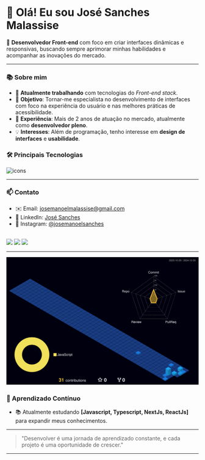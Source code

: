# 👋 Olá! Eu sou José Sanches Malassise

🎨 **Desenvolvedor Front-end** com foco em criar interfaces dinâmicas e responsivas, buscando sempre aprimorar minhas habilidades e acompanhar as inovações do mercado.

---

### 📚 Sobre mim
- 🌱 **Atualmente trabalhando** com tecnologias do _Front-end stack_.
- 🎯 **Objetivo**: Tornar-me especialista no desenvolvimento de interfaces com foco na experiência do usuário e nas melhores práticas de acessibilidade.
- 💼 **Experiência**: Mais de 2 anos de atuação no mercado, atualmente como **desenvolvedor pleno**.
- 💡 **Interesses**: Além de programação, tenho interesse em **design de interfaces** e **usabilidade**.

### 🛠️ Principais Tecnologias

  <img src="https://skillicons.dev/icons?i=js,ts,bootstrap,react,redux,vite,nextjs,vercel,git,styledcomponents,tailwind,jenkins,py&perline=15&theme=dark" alt="icons" />

---

### 📫 Contato
- ✉️ Email: [josemanoelmalassise@gmail.com](mailto:josemanoelmalassise@gmail.com)
- 💼 LinkedIn: [José Sanches](https://www.linkedin.com/in/seu-username-linkedin)
- 📸 Instagram: [@josemanoelsanches](https://instagram.com/josemanoelsanches)

<div style="display: inline_block"><br>
  <a href="https://instagram.com/josemanoelsanches" target="_blank"><img src="https://img.shields.io/badge/-Instagram-%23E4405F?style=for-the-badge&logo=instagram&logoColor=white" target="_blank"></a> 
  <a href = "mailto:josemanoelmalassise@gmail.com"><img src="https://img.shields.io/badge/-Gmail-%23333?style=for-the-badge&logo=gmail&logoColor=white" target="_blank"></a>
  <a href="https://www.linkedin.com/in/seu-username-linkedin" target="_blank"><img src="https://img.shields.io/badge/-LinkedIn-%230077B5?style=for-the-badge&logo=linkedin&logoColor=white" target="_blank"></a> 
</div>

---

![](./profile-3d-contrib/profile-night-view.svg)


### 🌱 Aprendizado Contínuo
- 📚 Atualmente estudando **[Javascript, Typescript, NextJs, ReactJs]** para expandir meus conhecimentos.

---

> "Desenvolver é uma jornada de aprendizado constante, e cada projeto é uma oportunidade de crescer." 

---

